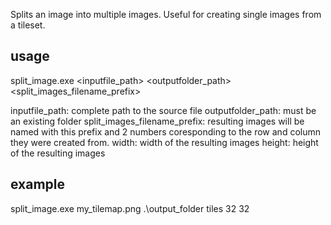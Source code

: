 Splits an image into multiple images. Useful for creating single images from a tileset.

usage
-----
split_image.exe <inputfile_path> <outputfolder_path> <split_images_filename_prefix> <width> <height>

inputfile_path: complete path to the source file
outputfolder_path: must be an existing folder
split_images_filename_prefix: resulting images will be named with this prefix and 2 numbers coresponding to the row and column they were created from.
width: width of the resulting images
height: height of the resulting images

example
-------
split_image.exe my_tilemap.png .\output_folder tiles 32 32

